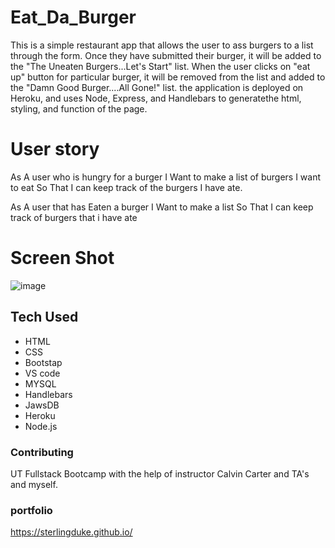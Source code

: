 # Eat_Da_Burger

This is a simple restaurant app that allows the user to ass burgers to a list through the form. Once they have submitted their burger, it will be added to the "The Uneaten Burgers...Let's Start" list. When the user clicks on "eat up" button for particular burger, it will be removed from the list and added to the "Damn Good Burger....All Gone!" list. the application is deployed on Heroku, and uses Node, Express, and Handlebars to generatethe html, styling, and function of the page.

# User story
As A user who is hungry for a burger
I Want to make a list of burgers I want to eat
So That I can keep track of the burgers I have ate.

As A user that has Eaten a burger
I Want to make a list
So That I can keep track of burgers that i have ate

# Screen Shot
![image](https://user-images.githubusercontent.com/70359225/105620224-2f15e480-5dc0-11eb-95a0-6811cd9d25a1.png)

## Tech Used

- HTML
- CSS
- Bootstap
- VS code
- MYSQL
- Handlebars
- JawsDB
- Heroku
- Node.js

### Contributing
UT Fullstack Bootcamp with the help of instructor Calvin Carter and TA's and myself.

### portfolio

https://sterlingduke.github.io/


